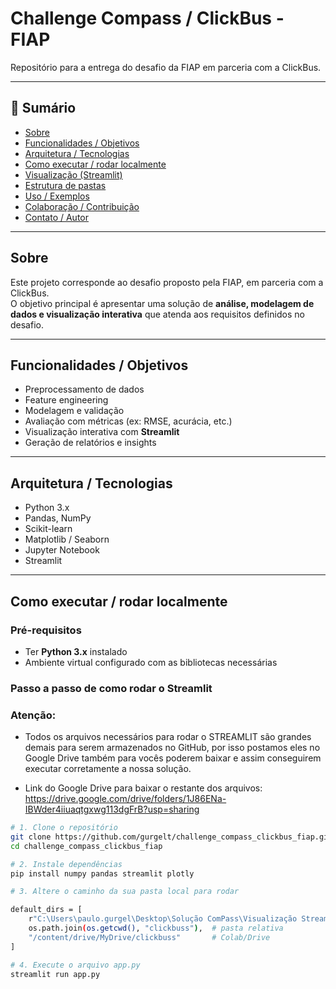 # Challenge Compass / ClickBus - FIAP

Repositório para a entrega do desafio da FIAP em parceria com a ClickBus.

---

## 🧭 Sumário

- [Sobre](#sobre)  
- [Funcionalidades / Objetivos](#funcionalidades--objetivos)  
- [Arquitetura / Tecnologias](#arquitetura--tecnologias)  
- [Como executar / rodar localmente](#como-executar--rodar-localmente)  
- [Visualização (Streamlit)](#visualização-streamlit)  
- [Estrutura de pastas](#estrutura-de-pastas)  
- [Uso / Exemplos](#uso--exemplos)  
- [Colaboração / Contribuição](#colaboração--contribuição)  
- [Contato / Autor](#contato--autor)  

---

## Sobre

Este projeto corresponde ao desafio proposto pela FIAP, em parceria com a ClickBus.  
O objetivo principal é apresentar uma solução de **análise, modelagem de dados e visualização interativa** que atenda aos requisitos definidos no desafio.

---

## Funcionalidades / Objetivos

- Preprocessamento de dados  
- Feature engineering  
- Modelagem e validação  
- Avaliação com métricas (ex: RMSE, acurácia, etc.)  
- Visualização interativa com **Streamlit**  
- Geração de relatórios e insights  

---

## Arquitetura / Tecnologias

- Python 3.x  
- Pandas, NumPy  
- Scikit-learn  
- Matplotlib / Seaborn  
- Jupyter Notebook  
- Streamlit  

---

## Como executar / rodar localmente

### Pré-requisitos

- Ter **Python 3.x** instalado  
- Ambiente virtual configurado com as bibliotecas necessárias

### Passo a passo de como rodar o Streamlit

### Atenção: 

- Todos os arquivos necessários para rodar o STREAMLIT são grandes demais para serem armazenados no GitHub, por isso postamos eles no Google Drive também para vocês poderem baixar e assim conseguirem executar corretamente a nossa solução.

- Link do Google Drive para baixar o restante dos arquivos: https://drive.google.com/drive/folders/1J86ENa-IBWder4iiuaqtgxwg113dgFrB?usp=sharing

```bash
# 1. Clone o repositório
git clone https://github.com/gurgelt/challenge_compass_clickbus_fiap.git
cd challenge_compass_clickbus_fiap

# 2. Instale dependências
pip install numpy pandas streamlit plotly

# 3. Altere o caminho da sua pasta local para rodar

default_dirs = [
    r"C:\Users\paulo.gurgel\Desktop\Solução ComPass\Visualização Streamlit\clickbuss",   # <- Aqui você deverá alterar para o caminho da sua pasta em que estão os arquivos
    os.path.join(os.getcwd(), "clickbuss"),  # pasta relativa
    "/content/drive/MyDrive/clickbuss"       # Colab/Drive
]

# 4. Execute o arquivo app.py
streamlit run app.py
